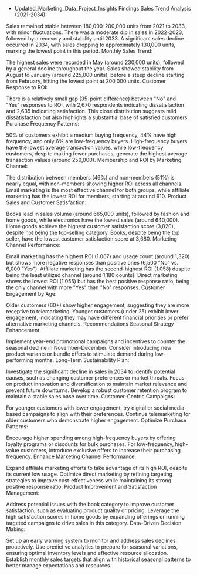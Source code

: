 - Updated_Marketing_Data_Project_Insights
Findings
Sales Trend Analysis (2021-2034):

Sales remained stable between 180,000-200,000 units from 2021 to 2033, with minor fluctuations.
There was a moderate dip in sales in 2022-2023, followed by a recovery and stability until 2033.
A significant sales decline occurred in 2034, with sales dropping to approximately 130,000 units, marking the lowest point in this period.
Monthly Sales Trend:

The highest sales were recorded in May (around 230,000 units), followed by a general decline throughout the year.
Sales showed stability from August to January (around 225,000 units), before a steep decline starting from February, hitting the lowest point at 200,000 units.
Customer Response to ROI:

There is a relatively small gap (35-point difference) between "No" and "Yes" responses to ROI, with 2,670 respondents indicating dissatisfaction and 2,635 indicating satisfaction.
This close distribution suggests mild dissatisfaction but also highlights a substantial base of satisfied customers.
Purchase Frequency Patterns:

50% of customers exhibit a medium buying frequency, 44% have high frequency, and only 6% are low-frequency buyers.
High-frequency buyers have the lowest average transaction values, while low-frequency customers, despite making fewer purchases, generate the highest average transaction values (around 250,000).
Membership and ROI by Marketing Channel:

The distribution between members (49%) and non-members (51%) is nearly equal, with non-members showing higher ROI across all channels.
Email marketing is the most effective channel for both groups, while affiliate marketing has the lowest ROI for members, starting at around 610.
Product Sales and Customer Satisfaction:

Books lead in sales volume (around 665,000 units), followed by fashion and home goods, while electronics have the lowest sales (around 640,000).
Home goods achieve the highest customer satisfaction score (3,820), despite not being the top-selling category.
Books, despite being the top seller, have the lowest customer satisfaction score at 3,680.
Marketing Channel Performance:

Email marketing has the highest ROI (1.067) and usage count (around 1,320) but shows more negative responses than positive ones (6,500 "No" vs. 6,000 "Yes").
Affiliate marketing has the second-highest ROI (1.058) despite being the least utilized channel (around 1,180 counts).
Direct marketing shows the lowest ROI (1.055) but has the best positive response ratio, being the only channel with more "Yes" than "No" responses.
Customer Engagement by Age:

Older customers (60+) show higher engagement, suggesting they are more receptive to telemarketing.
Younger customers (under 25) exhibit lower engagement, indicating they may have different financial priorities or prefer alternative marketing channels.
Recommendations
Seasonal Strategy Enhancement:

Implement year-end promotional campaigns and incentives to counter the seasonal decline in November-December.
Consider introducing new product variants or bundle offers to stimulate demand during low-performing months.
Long-Term Sustainability Plan:

Investigate the significant decline in sales in 2034 to identify potential causes, such as changing customer preferences or market threats.
Focus on product innovation and diversification to maintain market relevance and prevent future downturns.
Develop a robust customer retention program to maintain a stable sales base over time.
Customer-Centric Campaigns:

For younger customers with lower engagement, try digital or social media-based campaigns to align with their preferences.
Continue telemarketing for older customers who demonstrate higher engagement.
Optimize Purchase Patterns:

Encourage higher spending among high-frequency buyers by offering loyalty programs or discounts for bulk purchases.
For low-frequency, high-value customers, introduce exclusive offers to increase their purchasing frequency.
Enhance Marketing Channel Performance:

Expand affiliate marketing efforts to take advantage of its high ROI, despite its current low usage.
Optimize direct marketing by refining targeting strategies to improve cost-effectiveness while maintaining its strong positive response ratio.
Product Improvement and Satisfaction Management:

Address potential issues with the book category to improve customer satisfaction, such as evaluating product quality or pricing.
Leverage the high satisfaction scores in home goods by expanding offerings or running targeted campaigns to drive sales in this category.
Data-Driven Decision Making:

Set up an early warning system to monitor and address sales declines proactively.
Use predictive analytics to prepare for seasonal variations, ensuring optimal inventory levels and effective resource allocation.
Establish monthly sales targets that align with historical seasonal patterns to better manage expectations and resources.
